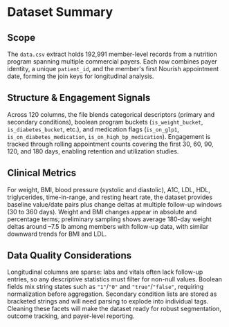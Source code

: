# Dataset Summary

## Scope
The `data.csv` extract holds 192,991 member-level records from a nutrition program spanning multiple commercial payers. Each row combines payer identity, a unique `patient_id`, and the member's first Nourish appointment date, forming the join keys for longitudinal analysis.

## Structure & Engagement Signals
Across 120 columns, the file blends categorical descriptors (primary and secondary conditions), boolean program buckets (`is_weight_bucket`, `is_diabetes_bucket`, etc.), and medication flags (`is_on_glp1`, `is_on_diabetes_medication`, `is_on_high_bp_medication`). Engagement is tracked through rolling appointment counts covering the first 30, 60, 90, 120, and 180 days, enabling retention and utilization studies.

## Clinical Metrics
For weight, BMI, blood pressure (systolic and diastolic), A1C, LDL, HDL, triglycerides, time-in-range, and resting heart rate, the dataset provides baseline value/date pairs plus change deltas at multiple follow-up windows (30 to 360 days). Weight and BMI changes appear in absolute and percentage terms; preliminary sampling shows average 180-day weight deltas around –7.5 lb among members with follow-up data, with similar downward trends for BMI and LDL.

## Data Quality Considerations
Longitudinal columns are sparse: labs and vitals often lack follow-up entries, so any descriptive statistics must filter for non-null values. Boolean fields mix string states such as `"1"`/`"0"` and `"true"`/`"false"`, requiring normalization before aggregation. Secondary condition lists are stored as bracketed strings and will need parsing to explode into individual tags. Cleaning these facets will make the dataset ready for robust segmentation, outcome tracking, and payer-level reporting.
